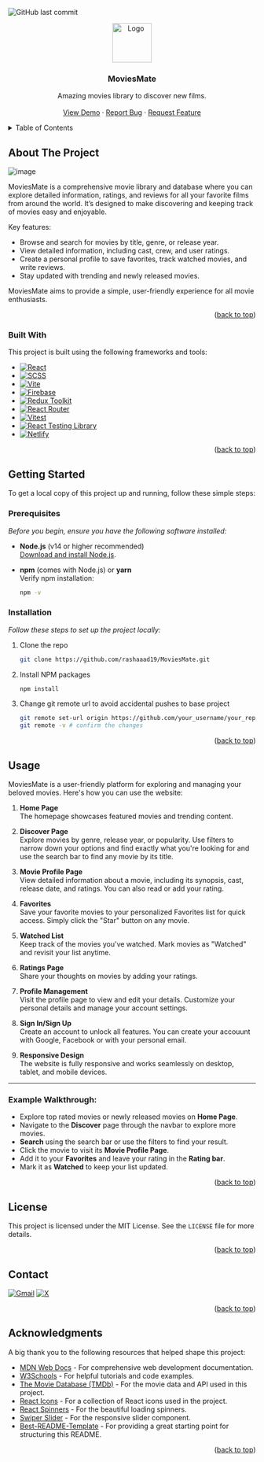 
<a id="readme-top"></a>

![GitHub last commit](https://img.shields.io/github/last-commit/rashaaad19/MoviesMate?style=for-the-badge&color=orange)
<br/>
<div align="center">
  <a href="https://github.com/rashaaad19/MoviesMate">
    <img alt="Logo" width="80" height="80"src='https://github.com/user-attachments/assets/ec747a5a-eb62-4cad-a35b-e87cc921e783'>
  </a>
    <h3 align="center">MoviesMate</h3>
    <p align="center">
    Amazing movies library to discover new films.
    <br />
    <br />
    <a href="https://moviesmate8.netlify.app/">View Demo</a>
    &middot;
    <a href="https://github.com/rashaaad19/MoviesMate/issues/new?labels=bug&template=bug-report---.md">Report Bug</a>
    &middot;
    <a href="https://github.com/rashaaad19/MoviesMate/issues/new?labels=enhancement&template=feature-request---.md">Request Feature</a>
  </p>
</div>
<!-- TABLE OF CONTENTS -->
<details>
  <summary>Table of Contents</summary>
  <ol>
    <li>
      <a href="#about-the-project">About The Project</a>
      <ul>
        <li><a href="#built-with">Built With</a></li>
      </ul>
    </li>
    <li>
      <a href="#getting-started">Getting Started</a>
      <ul>
        <li><a href="#prerequisites">Prerequisites</a></li>
        <li><a href="#installation">Installation</a></li>
      </ul>
    </li>
    <li><a href="#usage">Usage</a></li>
    <li><a href="#license">License</a></li>
    <li><a href="#contact">Contact</a></li>
    <li><a href="#acknowledgments">Acknowledgments</a></li>
  </ol>
</details>

<!-- ABOUT THE PROJECT -->
## About The Project

![image](https://github.com/user-attachments/assets/8e9665d7-0e47-44f6-b84b-fca03534b774)

MoviesMate is a comprehensive movie library and database where you can explore detailed information, ratings, and reviews for all your favorite films from around the world. It’s designed to make discovering and keeping track of movies easy and enjoyable.

Key features:
* Browse and search for movies by title, genre, or release year.
* View detailed information, including cast, crew, and user ratings.
* Create a personal profile to save favorites, track watched movies, and write reviews.
* Stay updated with trending and newly released movies.

MoviesMate aims to provide a simple, user-friendly experience for all movie enthusiasts.  

<p align="right">(<a href="#readme-top">back to top</a>)</p>

### Built With

This project is built using the following frameworks and tools:

* [![React][React.js]][React-url]
* [![SCSS][SCSS.js]][SCSS-url]
* [![Vite][Vite.js]][Vite-url]
* [![Firebase][Firebase.js]][Firebase-url]
* [![Redux Toolkit][Redux.js]][Redux-url]
* [![React Router][ReactRouter.js]][ReactRouter-url]
* [![Vitest][Vitest.js]][Vitest-url]
* [![React Testing Library][RTL.js]][RTL-url]
* [![Netlify][Netlify.js]][Netlify-url]

<p align="right">(<a href="#readme-top">back to top</a>)</p>

<!-- GETTING STARTED -->
## Getting Started

To get a local copy of this project up and running, follow these simple steps:

### Prerequisites

_Before you begin, ensure you have the following software installed:_

* **Node.js** (v14 or higher recommended)  
  [Download and install Node.js](https://nodejs.org/).

* **npm** (comes with Node.js) or **yarn**  
  Verify npm installation:
  ```sh
  npm -v

### Installation

_Follow these steps to set up the project locally:_

1. Clone the repo
   ```sh
   git clone https://github.com/rashaaad19/MoviesMate.git
   ```
2. Install NPM packages
   ```sh
   npm install
   ```
3. Change git remote url to avoid accidental pushes to base project
   ```sh
   git remote set-url origin https://github.com/your_username/your_repo.git
   git remote -v # confirm the changes
   ```

<p align="right">(<a href="#readme-top">back to top</a>)</p>

## Usage

MoviesMate is a user-friendly platform for exploring and managing your beloved movies. Here's how you can use the website:

1. **Home Page**  
   The homepage showcases featured movies and trending content.

2. **Discover Page**  
   Explore movies by genre, release year, or popularity. Use filters to narrow down your options and find exactly what you're looking for and use the search bar to find any 
   movie by its title.

3. **Movie Profile Page**  
   View detailed information about a movie, including its synopsis, cast, release date, and ratings. You can also read or add your rating.

4. **Favorites**  
   Save your favorite movies to your personalized Favorites list for quick access. Simply click the "Star" button on any movie.

5. **Watched List**  
   Keep track of the movies you've watched. Mark movies as "Watched" and revisit your list anytime.

6. **Ratings Page**  
   Share your thoughts on movies by adding your ratings.

7. **Profile Management**  
   Visit the profile page to view and edit your details. Customize your personal details and manage your account settings.

8. **Sign In/Sign Up**  
   Create an account to unlock all features. You can create your accouunt with Google, Facebook or with your personal email.

9. **Responsive Design**  
   The website is fully responsive and works seamlessly on desktop, tablet, and mobile devices.

---

### Example Walkthrough:
- Explore top rated movies or newly released movies on **Home Page**.
- Navigate to the **Discover** page through the navbar to explore more movies.
- **Search** using the search bar or use the filters to find your result.
- Click the movie to visit its **Movie Profile Page**.  
- Add it to your **Favorites** and leave your rating in the **Rating bar**.  
- Mark it as **Watched** to keep your list updated.

<p align="right">(<a href="#readme-top">back to top</a>)</p>

## License

This project is licensed under the MIT License. See the `LICENSE` file for more details.

<p align="right">(<a href="#readme-top">back to top</a>)</p>

<!-- CONTACT -->
## Contact

[![Gmail](https://img.shields.io/badge/rashaaad19%40gmail.com-D14836?style=for-the-badge&logo=gmail&logoColor=white)](mailto:rashaaad19@gmail.com)
[![X](https://img.shields.io/badge/%40rashaaad_19-1DA1F2?style=for-the-badge&logo=x&logoColor=white&color=black)](https://x.com/rashaaad%5F19)


<p align="right">(<a href="#readme-top">back to top</a>)</p>

## Acknowledgments

A big thank you to the following resources that helped shape this project:
* [MDN Web Docs](https://developer.mozilla.org) - For comprehensive web development documentation.
* [W3Schools](https://www.w3schools.com) - For helpful tutorials and code examples.
* [The Movie Database (TMDb)](https://www.themoviedb.org) - For the movie data and API used in this project.
* [React Icons](https://react-icons.github.io/react-icons) - For a collection of React icons used in the project.
* [React Spinners](https://www.reactspinners.com) - For the beautiful loading spinners.
* [Swiper Slider](https://swiperjs.com) - For the responsive slider component.
* [Best-README-Template](https://github.com/othneildrew/Best-README-Template/blob/main/README.md) - For providing a great starting point for structuring this README.

<p align="right">(<a href="#readme-top">back to top</a>)</p>



<!-- MARKDOWN LINKS & IMAGES -->
[React.js]: https://img.shields.io/badge/React-20232A?style=for-the-badge&logo=react&logoColor=61DAFB
[React-url]: https://reactjs.org/
[Vite.js]: https://img.shields.io/badge/Vite-B73BFE?style=for-the-badge&logo=vite&logoColor=FFD62E
[Vite-url]: https://vitejs.dev/
[Firebase.js]: https://img.shields.io/badge/Firebase-FFCA28?style=for-the-badge&logo=firebase&logoColor=black
[Firebase-url]: https://firebase.google.com/
[Redux.js]: https://img.shields.io/badge/Redux-764ABC?style=for-the-badge&logo=redux&logoColor=white
[Redux-url]: https://redux.js.org/
[Vitest.js]: https://img.shields.io/badge/Vitest-6E9F18?style=for-the-badge&logo=vitest&logoColor=white
[Vitest-url]: https://vitest.dev/
[ReactRouter.js]: https://img.shields.io/badge/React_Router-CA4245?style=for-the-badge&logo=react-router&logoColor=white
[ReactRouter-url]: https://reactrouter.com/
[SCSS.js]: https://img.shields.io/badge/SCSS-CC6699?style=for-the-badge&logo=sass&logoColor=white
[SCSS-url]: https://sass-lang.com/
[Netlify.js]: https://img.shields.io/badge/Netlify-00C7B7?style=for-the-badge&logo=netlify&logoColor=white
[Netlify-url]: https://www.netlify.com/
[RTL.js]: https://img.shields.io/badge/React_Testing_Library-E33332?style=for-the-badge&logo=testing-library&logoColor=white
[RTL-url]: https://testing-library.com/docs/react-testing-library/intro/

